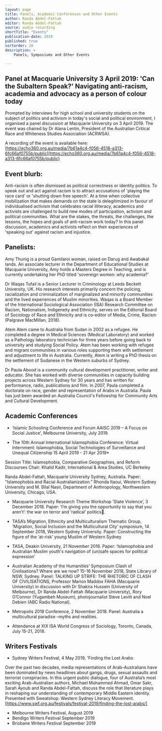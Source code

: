 ```yaml
---
layout: page
title: Panels, Academic Conferences and Other Events
author: Randa Abdel-Fattah
editor: Randa Abdel-Fattah
source: audio recording
shortTitle: "Events"
publication-date: 2019
published: true
sortorder: 20
description: >
    Panels, Symposiums and Other Events

---
```


## Panel at Macquarie University 3 April 2019: 'Can the Subaltern Speak?' Navigating anti-racism, academia and advocacy as a person of colour today

Prompted by interviews for high school and university students on the subject of politics and activism in today's social and political environment, I organised a panel discussion at Macquarie University on 3 April 2019. The event was chaired by Dr Alana Lentin, President of the Australian Critical Race and Whiteness Studies Association (ACRWSA).

A recording of the event is available here:  [https://echo360.org.au/media/7b61a4c4-f056-4518-a313-6fc66af0755b/public](https://echo360.org.au/media/7b61a4c4-f056-4518-a313-6fc66af0755b/public)

## Event blurb:

Anti-racism is often dismissed as political correctness or identity politics. To speak out and act against racism is to attract accusations of 'playing the race card' or 'shutting down free speech'. At a time when collective mobilization that makes demands on the state is delegitimized in favour of individualised activism that celebrates racial illiteracy, academics and activists are challenged to build new modes of participation, activism and political communities. What are the stakes, the threats, the challenges, the lessons, the hopes and goals of anti-racism work today? In this panel discussion, academics and activists reflect on their experiences of 'speaking out' against racism and injustice.

## Panelists:

Amy Thunig is a proud Gamilaroi woman, raised on Darug and Awabakal lands. An associate lecturer in the Department of Educational Studies at Macquarie University, Amy holds a Masters Degree in Teaching, and is currently undertaking her PhD titled 'sovereign women: why academia?'

Dr Waqas Tufail is a Senior Lecturer in Criminology at Leeds Beckett University, UK. His research interests primarily concern the policing, racialization and criminalization of marginalized and minority communities and the lived experiences of Muslim minorities. Waqas is a Board Member of the International Sociological Association (ISA) Research Committee on Racism, Nationalism, Indigeneity and Ethnicity, serves on the Editorial Board of Sociology of Race and Ethnicity and is co-editor of Media, Crime, Racism (Palgrave MacMillan, 2018).

Atem Atem came to Australia from Sudan in 2002 as a refugee. He completed a degree in Medical Sciences (Medical Laboratory) and worked as a Pathology laboratory technician for three years before going back to university and studying Social Policy. Atem has been working with refugee and migrant communities in various roles supporting them with settlement and adjustment to life in Australia. Currently, Atem is writing a PhD thesis on the settlement of Sudanese in the Western suburbs of Sydney.

Dr Paula Abood is a community cultural development practitioner, writer and educator. She has worked with diverse communities in capacity building projects across Western Sydney for 30 years and has written for performance, radio, publications and film. In 2007, Paula completed a doctorate on race, gender and representation of Arabs in Australia. Paula has just been awarded an Australia Council's Fellowship for Community Arts and Cultural Development.

## Academic Conferences

* ‘Islamic Schooling Conference and Forum AAISC 2019 – A Focus on Social Justice', Melbourne University, July 2019.

* The 10th Annual International Islamophobia Conference: Virtual Internment: Islamophobia, Social Technologies of Surveillance and Unequal Citizenship 15 April 2019 - 21 Apr 2019*

Session Title: Islamophobia, Comparative Geographies, and Reform Discourses
Chair: Khalid Kadir, International & Area Studies, UC Berkeley

Randa Abdel-Fattah, Macquarie University Sydney, Australia. Paper: “Islamophobia and Racial Australianization.”
Rhonda Itaoui, Western Sydney University and M. Bilal Nasir, Department of Anthropology, Northwestern University, Chicago, USA.

* Macquarie University Research Theme Workshop ‘State Violence’, 3 December 2018. Paper: ‘I’m giving you the opportunity to say that you aren’t’: the war on terror and ‘radical’ politics.

* TASA’s Migration, Ethnicity and Multiculturalism Thematic Group, ‘Migration, Social Inclusion and the Multicultural City’ symposium, 14 September 2018,  Western Sydney University. Paper: Constructing the figure of the ‘at-risk’ young Muslim of Western Sydney  

* TASA, Deakin University, 21 November 2018. Paper: ‘Islamophobia and Australian Muslim youth's navigation of (un)safe spaces for political expression’

* Australian Academy of the Humanities’ Symposium Clash of Civilisations? Where are we now? 15-16 November 2018, State Library of NSW, Sydney. Panel: TALKING UP STRIFE: THE RHETORIC OF CLASH OF CIVILISATIONS, Professor Marion Maddox FAHA (Macquarie University) in discussion with Dr Shakira Hussein (University of Melbourne), Dr Randa Abdel-Fattah (Macquarie University), Rory O’Connor (Yugambeh Museum), photojournalist Steve Levitt and Noel Debien (ABC Radio National).

* Metropolis 2018 Conference, 2 November 2018. Panel: Australia a multicultural paradise –myths and realities.

* Attendance at XIX ISA World Congress of Sociology, Toronto, Canada, July 15-21, 2018.

## Writers Festivals

* Sydney Writers Festival, 4 May 2019, 'Finding the Lost Arabs

Over the past two decades, media representations of Arab–Australians have been dominated by news headlines about gangs, drugs, sexual assaults and terrorist conspiracies. In this urgent public dialogue, four of Australia’s most exciting Arab–Australian authors, Michael Mohammed Ahmad, Omar Sakr, Sarah Ayoub and Randa Abdel-Fattah, discuss the role that literature plays in reshaping our understanding of contemporary Middle Eastern identity. Presented with Sweatshop: Western Sydney Literacy Movement.
[https://www.swf.org.au/festivals/festival-2019/finding-the-lost-arabs/]

* Melbourne Writers Festival, August 2019
* Bendigo Writers Festival September 2019
* Brisbane Writers Festival September 2019
